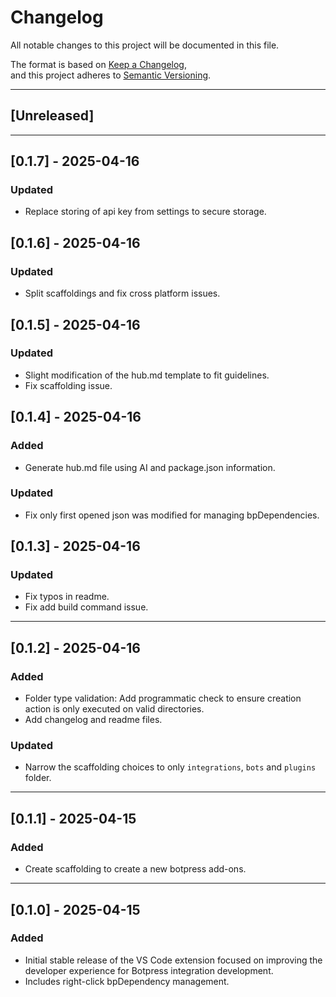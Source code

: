# Changelog

All notable changes to this project will be documented in this file.

The format is based on [Keep a Changelog](https://keepachangelog.com/en/1.0.0/),  
and this project adheres to [Semantic Versioning](https://semver.org/spec/v2.0.0.html).

---

## [Unreleased]

---

## [0.1.7] - 2025-04-16

### Updated

- Replace storing of api key from settings to secure storage.

## [0.1.6] - 2025-04-16

### Updated

- Split scaffoldings and fix cross platform issues.

## [0.1.5] - 2025-04-16

### Updated

- Slight modification of the hub.md template to fit guidelines.
- Fix scaffolding issue.

## [0.1.4] - 2025-04-16

### Added

- Generate hub.md file using AI and package.json information.

### Updated

- Fix only first opened json was modified for managing bpDependencies.

## [0.1.3] - 2025-04-16

### Updated

- Fix typos in readme.
- Fix add build command issue.

---

## [0.1.2] - 2025-04-16

### Added

- Folder type validation: Add programmatic check to ensure creation action is only executed on valid directories.
- Add changelog and readme files.

### Updated

- Narrow the scaffolding choices to only `integrations`, `bots` and `plugins` folder.

---

## [0.1.1] - 2025-04-15

### Added

- Create scaffolding to create a new botpress add-ons.

---

## [0.1.0] - 2025-04-15

### Added

- Initial stable release of the VS Code extension focused on improving the developer experience for Botpress integration development.
- Includes right-click bpDependency management.
